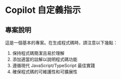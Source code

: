 <!-- Use this file to provide workspace-specific custom instructions to Copilot. For more details, visit https://code.visualstudio.com/docs/copilot/copilot-customization#_use-a-githubcopilotinstructionsmd-file -->

# Copilot 自定義指示

## 專案說明
這是一個基本的專案。在生成程式碼時，請注意以下幾點：

1. 保持程式碼簡潔且易於理解
2. 添加適當的註解以說明程式碼功能
3. 遵循現代 JavaScript/TypeScript 最佳實踐
4. 確保程式碼的可維護性和可擴展性